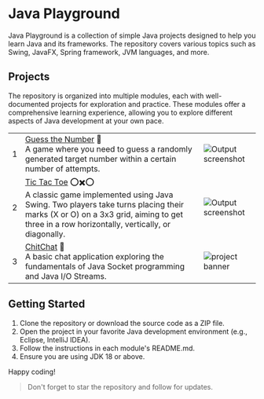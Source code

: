 # Java Playground

Java Playground is a collection of simple Java projects designed to help you learn Java and its frameworks. The
repository covers various topics such as Swing, JavaFX, Spring framework, JVM languages, and more.

## Projects

The repository is organized into multiple modules, each with well-documented projects for exploration and practice.
These modules offer a comprehensive learning experience, allowing you to explore different aspects of Java development
at your own pace.

|   |                                                                                                                                                                                                                             |                                                     |
|---|-----------------------------------------------------------------------------------------------------------------------------------------------------------------------------------------------------------------------------|-----------------------------------------------------|
| 1 | [Guess the Number](guess) 🤔<br/> A game where you need to guess a randomly generated target number within a certain number of attempts.                                                                                    | ![Output screenshot](guess/arts/img.png)            |
| 2 | [Tic Tac Toe](tic-tac-toe) ⭕✖️⭕ <br/> A classic game implemented using Java Swing. Two players take turns placing their marks (X or O) on a 3x3 grid, aiming to get three in a row horizontally, vertically, or diagonally. | ![Output screenshot](tic-tac-toe/arts/img.png)      |
| 3 | [ChitChat](chitchat) 💬 <br/> A basic chat application exploring the fundamentals of Java Socket programming and Java I/O Streams.                                                                                          | ![project banner](chitchat/arts/project-banner.png) |

## Getting Started

1. Clone the repository or download the source code as a ZIP file.
2. Open the project in your favorite Java development environment (e.g., Eclipse, IntelliJ IDEA).
3. Follow the instructions in each module's README.md.
4. Ensure you are using JDK 18 or above.

Happy coding!

> Don't forget to star the repository and follow for updates.